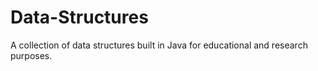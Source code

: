 # Data-Structures
A collection of data structures built in Java for educational and research purposes.
